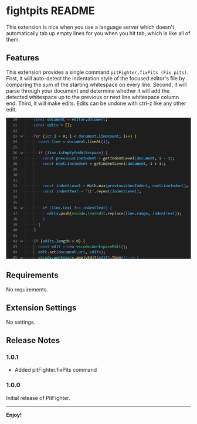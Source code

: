 # fightpits README

This extension is nice when you use a language server which doesn't automatically tab up empty lines for you when you hit tab, which is like all of them.

## Features

This extension provides a single command `pitFighter.fixPits (Fix pits)`. First, it will auto-detect the indentation style of the focused editor's file by comparing the sum of the starting whitespace on every line. Second, it will parse through your document and determine whether it will add the detected whitespace up to the previous or next line whitespace column end. Third, it will make edits. Edits can be undone with ctrl-z like any other edit.

![Fixing Pits](images/fixingPits.gif)

## Requirements

No requirements.

## Extension Settings

No settings.

## Release Notes

### 1.0.1

- Added pitFighter.fixPits command

### 1.0.0

Initial release of PitFighter.

---

**Enjoy!**
